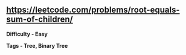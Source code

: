 ## https://leetcode.com/problems/root-equals-sum-of-children/

**Difficulty - Easy**

**Tags - Tree, Binary Tree**
